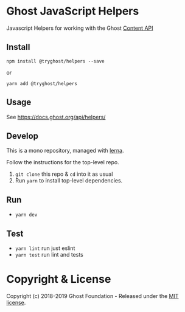 # Ghost JavaScript Helpers

Javascript Helpers for working with the Ghost [Content API](https://docs.ghost.org/api/content/)

## Install

`npm install @tryghost/helpers --save`

or

`yarn add @tryghost/helpers`


## Usage

See https://docs.ghost.org/api/helpers/

## Develop

This is a mono repository, managed with [lerna](https://lernajs.io/).

Follow the instructions for the top-level repo.
1. `git clone` this repo & `cd` into it as usual
2. Run `yarn` to install top-level dependencies.

## Run

- `yarn dev`


## Test

- `yarn lint` run just eslint
- `yarn test` run lint and tests


# Copyright & License

Copyright (c) 2018-2019 Ghost Foundation - Released under the [MIT license](LICENSE).
